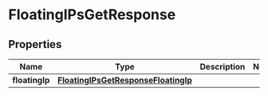 

# FloatingIPsGetResponse


## Properties

| Name | Type | Description | Notes |
|------------ | ------------- | ------------- | -------------|
|**floatingIp** | [**FloatingIPsGetResponseFloatingIp**](FloatingIPsGetResponseFloatingIp.md) |  |  |



